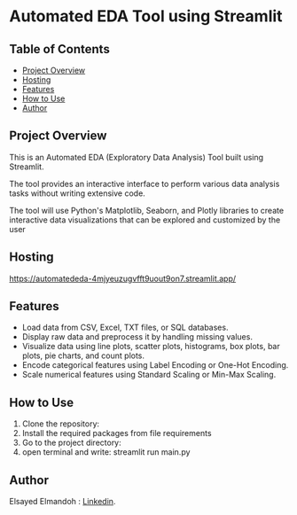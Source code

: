 # Automated EDA Tool using Streamlit

## Table of Contents

- [Project Overview](#project-overview)
- [Hosting](#hosting)
- [Features](#features)
- [How to Use](#how-to-use)
- [Author](#author)


## Project Overview

This is an Automated EDA (Exploratory Data Analysis) Tool built using Streamlit. 

The tool provides an interactive interface to perform various data analysis tasks without writing extensive code.

The tool will use Python's Matplotlib, Seaborn, and Plotly libraries to create interactive data visualizations that can be explored and customized by the user

  
## Hosting

https://automatededa-4mjyeuzugvfft9uout9on7.streamlit.app/

## Features

- Load data from CSV, Excel, TXT files, or SQL databases.
- Display raw data and preprocess it by handling missing values.
- Visualize data using line plots, scatter plots, histograms, box plots, bar plots, pie charts, and count plots.
- Encode categorical features using Label Encoding or One-Hot Encoding.
- Scale numerical features using Standard Scaling or Min-Max Scaling.
  
## How to Use
1. Clone the repository:
2. Install the required packages from file requirements
3. Go to the project directory:
4. open terminal and write: streamlit run main.py


## Author
  Elsayed Elmandoh : [Linkedin](https://www.linkedin.com/in/elsayed-elmandoh-77544428a/).
